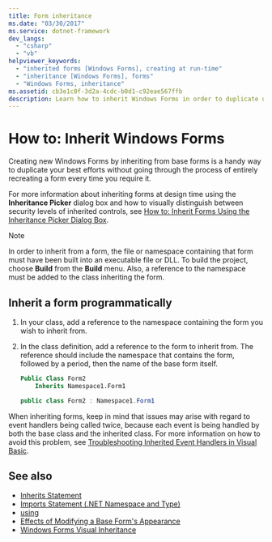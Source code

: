 ```yaml
---
title: Form inheritance
ms.date: "03/30/2017"
ms.service: dotnet-framework
dev_langs:
  - "csharp"
  - "vb"
helpviewer_keywords:
  - "inherited forms [Windows Forms], creating at run-time"
  - "inheritance [Windows Forms], forms"
  - "Windows Forms, inheritance"
ms.assetid: cb3e1c0f-3d2a-4cdc-b0d1-c92eae567ffb
description: Learn how to inherit Windows Forms in order to duplicate user actions without the need for recreating a form each time it is needed.
---
```

# How to: Inherit Windows Forms

Creating new Windows Forms by inheriting from base forms is a handy way to duplicate your best efforts without going through the process of entirely recreating a form every time you require it.

For more information about inheriting forms at design time using the **Inheritance Picker** dialog box and how to visually distinguish between security levels of inherited controls, see [How to: Inherit Forms Using the Inheritance Picker Dialog Box](how-to-inherit-forms-using-the-inheritance-picker-dialog-box.md).

> [!NOTE]
> In order to inherit from a form, the file or namespace containing that form must have been built into an executable file or DLL. To build the project, choose **Build** from the **Build** menu. Also, a reference to the namespace must be added to the class inheriting the form.

## Inherit a form programmatically

1. In your class, add a reference to the namespace containing the form you wish to inherit from.

2. In the class definition, add a reference to the form to inherit from. The reference should include the namespace that contains the form, followed by a period, then the name of the base form itself.

    ```vb
    Public Class Form2
        Inherits Namespace1.Form1
    ```

    ```csharp
    public class Form2 : Namespace1.Form1
    ```

 When inheriting forms, keep in mind that issues may arise with regard to event handlers being called twice, because each event is being handled by both the base class and the inherited class. For more information on how to avoid this problem, see [Troubleshooting Inherited Event Handlers in Visual Basic](/dotnet/visual-basic/programming-guide/language-features/events/troubleshooting-inherited-event-handlers).

## See also

- [Inherits Statement](/dotnet/visual-basic/language-reference/statements/inherits-statement)
- [Imports Statement (.NET Namespace and Type)](/dotnet/visual-basic/language-reference/statements/imports-statement-net-namespace-and-type)
- [using](/dotnet/csharp/language-reference/keywords/using)
- [Effects of Modifying a Base Form's Appearance](effects-of-modifying-base-form-appearance.md)
- [Windows Forms Visual Inheritance](windows-forms-visual-inheritance.md)
